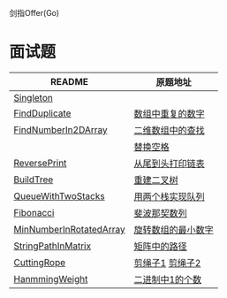 剑指Offer(Go)

# 面试题

| README                                             | 原题地址 |
|----------------------------------------------------|------|
| [Singleton](singleton/singleton.md)                |      |
| [FindDuplicate](03_FindDuplicate/FindDuplicate.md) | [数组中重复的数字](https://leetcode.cn/problems/shu-zu-zhong-zhong-fu-de-shu-zi-lcof/) |
| [FindNumberIn2DArray](04_FindNumberIn2DArray/FindNumberIn2DArray.md) | [二维数组中的查找](https://leetcode.cn/problems/er-wei-shu-zu-zhong-de-cha-zhao-lcof/) |
|  | [替换空格](https://leetcode.cn/problems/ti-huan-kong-ge-lcof/) |
| [ReversePrint](06_ReversePrint/ReversePrint.md) | [从尾到头打印链表](https://leetcode.cn/problems/cong-wei-dao-tou-da-yin-lian-biao-lcof/) |
| [BuildTree](07_BuildTree/BuildTree.md) | [重建二叉树](https://leetcode.cn/problems/zhong-jian-er-cha-shu-lcof/) |
| [QueueWithTwoStacks](09_QueueWithTwoStacks/QueueWithTwoStacks.md) | [用两个栈实现队列](https://leetcode.cn/problems/yong-liang-ge-zhan-shi-xian-dui-lie-lcof/) |
| [Fibonacci](10_Fibonacci/Fibonacci.md) | [斐波那契数列](https://leetcode.cn/problems/fei-bo-na-qi-shu-lie-lcof/) |
| [MinNumberInRotatedArray](11_MinNumberInRotatedArray/binary_search_algorithm.md) | [旋转数组的最小数字](https://leetcode.cn/problems/xuan-zhuan-shu-zu-de-zui-xiao-shu-zi-lcof/)|
| [StringPathInMatrix](12_StringPathInMatrix/StringPathInMatrix.md) | [矩阵中的路径](https://leetcode.cn/problems/ju-zhen-zhong-de-lu-jing-lcof/) |
| [CuttingRope](14_CuttingRope/CuttingRope.md) | [剪绳子1](https://leetcode.cn/problems/jian-sheng-zi-lcof/) [剪绳子2](https://leetcode.cn/problems/jian-sheng-zi-ii-lcof/) |
| [HanmmingWeight](15_HammingWeight/HammingWeight.md) | [二进制中1的个数](https://leetcode.cn/problems/er-jin-zhi-zhong-1de-ge-shu-lcof/) |